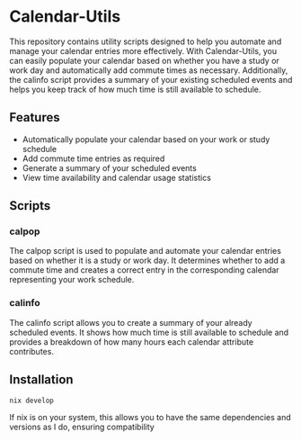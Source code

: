 # Calendar-Utils

This repository contains utility scripts designed to help you automate and manage your calendar entries more effectively. With Calendar-Utils, you can easily populate your calendar based on whether you have a study or work day and automatically add commute times as necessary. Additionally, the calinfo script provides a summary of your existing scheduled events and helps you keep track of how much time is still available to schedule.

## Features

- Automatically populate your calendar based on your work or study schedule
- Add commute time entries as required
- Generate a summary of your scheduled events
- View time availability and calendar usage statistics

## Scripts
### calpop

The calpop script is used to populate and automate your calendar entries based on whether it is a study or work day. It determines whether to add a commute time and creates a correct entry in the corresponding calendar representing your work schedule.

### calinfo
The calinfo script allows you to create a summary of your already scheduled events. It shows how much time is still available to schedule and provides a breakdown of how many hours each calendar attribute contributes.

## Installation
```nix develop```

If nix is on your system, this allows you to have the same dependencies and versions as
I do, ensuring compatibility
